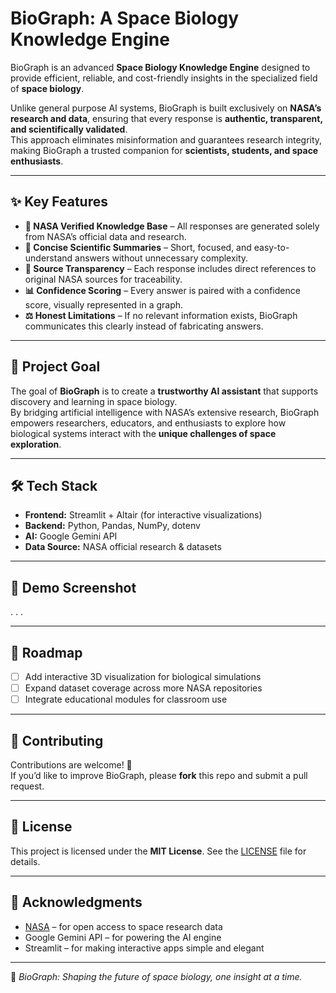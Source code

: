# BioGraph: A Space Biology Knowledge Engine

BioGraph is an advanced **Space Biology Knowledge Engine** designed to provide efficient, reliable, and cost-friendly insights in the specialized field of **space biology**.  

Unlike general purpose AI systems, BioGraph is built exclusively on **NASA’s research and data**, ensuring that every response is **authentic, transparent, and scientifically validated**.  
This approach eliminates misinformation and guarantees research integrity, making BioGraph a trusted companion for **scientists, students, and space enthusiasts**.

---

## ✨ Key Features

- **🌌 NASA Verified Knowledge Base** – All responses are generated solely from NASA’s official data and research.  
- **📑 Concise Scientific Summaries** – Short, focused, and easy-to-understand answers without unnecessary complexity.  
- **🔗 Source Transparency** – Each response includes direct references to original NASA sources for traceability.  
- **📊 Confidence Scoring** – Every answer is paired with a confidence score, visually represented in a graph.  
- **⚖️ Honest Limitations** – If no relevant information exists, BioGraph communicates this clearly instead of fabricating answers.  

---

## 🎯 Project Goal

The goal of **BioGraph** is to create a **trustworthy AI assistant** that supports discovery and learning in space biology.  
By bridging artificial intelligence with NASA’s extensive research, BioGraph empowers researchers, educators, and enthusiasts to explore how biological systems interact with the **unique challenges of space exploration**.  

---

## 🛠️ Tech Stack

- **Frontend:** Streamlit + Altair (for interactive visualizations)  
- **Backend:** Python, Pandas, NumPy, dotenv  
- **AI:** Google Gemini API  
- **Data Source:** NASA official research & datasets  

---

## 📸 Demo Screenshot
.
.
.



---

## 🚧 Roadmap

- [ ] Add interactive 3D visualization for biological simulations  
- [ ] Expand dataset coverage across more NASA repositories  
- [ ] Integrate educational modules for classroom use

---

## 🤝 Contributing

Contributions are welcome! 🎉  
If you’d like to improve BioGraph, please **fork** this repo and submit a pull request.  

---

## 📜 License

This project is licensed under the **MIT License**. See the [LICENSE](LICENSE) file for details.  

---

## 🌟 Acknowledgments

- [NASA](https://www.nasa.gov) – for open access to space research data  
- Google Gemini API – for powering the AI engine  
- Streamlit – for making interactive apps simple and elegant  

---

🔭 *BioGraph: Shaping the future of space biology, one insight at a time.*
